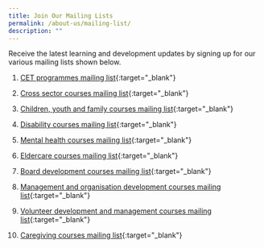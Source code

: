 ```yaml
---
title: Join Our Mailing Lists
permalink: /about-us/mailing-list/
description: ""
---
```



Receive the latest learning and development updates by signing up for our various mailing lists shown below.  

1.  [CET programmes mailing list](https://form.gov.sg/606d8590443a2c0011794853){:target="_blank"}    
    
2.  [Cross sector courses mailing list](https://form.gov.sg/606d87828fb55e0011168782){:target="_blank"}    

3.  [Children, youth and family courses mailing list](https://form.gov.sg/606d880e8fb55e0011168813){:target="_blank"}    

4.  [Disability courses mailing list](https://form.gov.sg/606d885c443a2c0011794b5c){:target="_blank"}    

5.  [Mental health courses mailing list](https://form.gov.sg/606d88983d226f00117f5657){:target="_blank"}    

6.  [Eldercare courses mailing list](https://form.gov.sg/606d88f6443a2c0011794c21){:target="_blank"} 

7.  [Board development courses mailing list](https://form.gov.sg/606d89252eded10012103d68){:target="_blank"}    

8.  [Management and organisation development courses mailing list](https://form.gov.sg/606d8979137b600011984100){:target="_blank"}    
    
9.  [Volunteer development and management courses mailing list](https://form.gov.sg/606d89aa18510a0011c8465f){:target="_blank"}    
    
10.  [Caregiving courses mailing list](https://form.gov.sg/606d89f418510a0011c846b9){:target="_blank"}    
